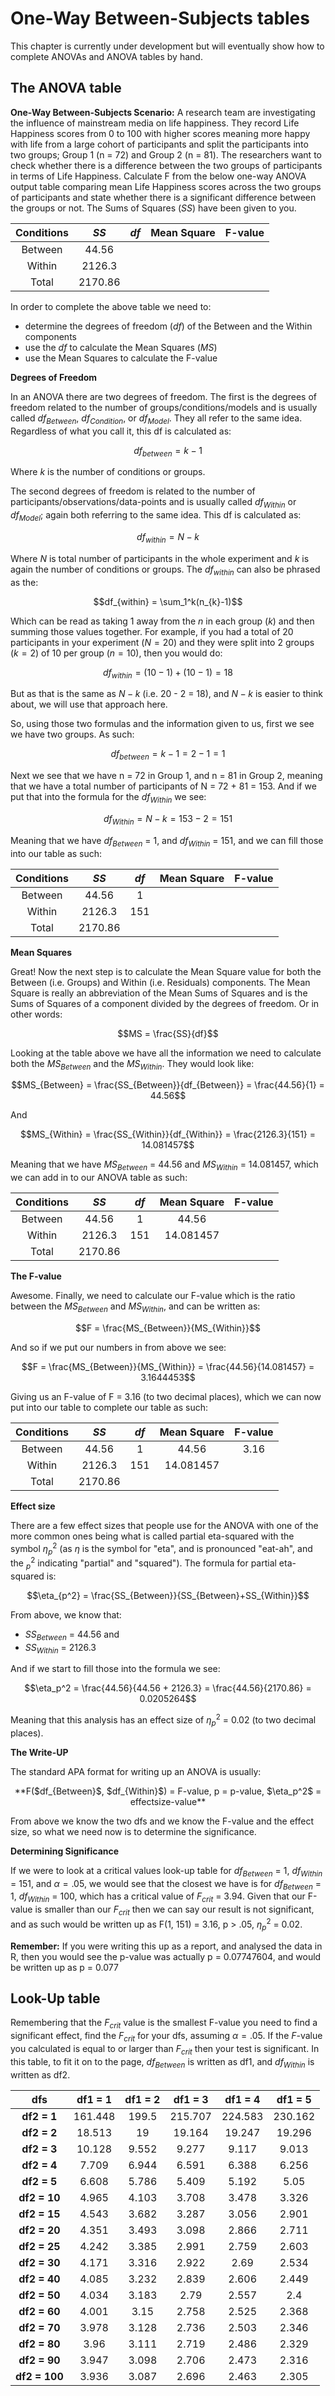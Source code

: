 # One-Way Between-Subjects tables

This chapter is currently under development but will eventually show how to complete ANOVAs and ANOVA tables by hand.

## The ANOVA table

**One-Way Between-Subjects Scenario:** A research team are investigating the influence of mainstream media on life happiness. They record Life Happiness scores from 0 to 100 with higher scores meaning more happy with life from a large cohort of participants and split the participants into two groups; Group 1 (n = 72) and Group 2 (n = 81). The researchers want to check whether there is a difference between the two groups of participants in terms of Life Happiness. Calculate F from the below one-way ANOVA output table comparing mean Life Happiness scores across the two groups of participants and state whether there is a significant difference between the groups or not. The Sums of Squares ($SS$) have been given to you.



|Conditions|$SS$| $df$ |Mean Square|F-value
|:--------:|:-------------:|:---:|:---:|:---:|
|Between   |44.56||||
|Within    |2126.3||||
|Total     |2170.86||||

In order to complete the above table we need to:

* determine the degrees of freedom ($df$) of the Between and the Within components
* use the $df$ to calculate the Mean Squares ($MS$)
* use the Mean Squares to calculate the F-value

**Degrees of Freedom**

In an ANOVA there are two degrees of freedom. The first is the degrees of freedom related to the number of groups/conditions/models and is usually called $df_{Between}$, $df_{Condition}$, or $df_{Model}$. They all refer to the same idea. Regardless of what you call it, this df is calculated as:

$$df_{between} = k - 1$$

Where $k$ is the number of conditions or groups.

The second degrees of freedom is related to the number of participants/observations/data-points and is usually called $df_{Within}$ or $df_{Model}$; again both referring to the same idea. This df is calculated as:

$$df_{within} = N - k$$

Where $N$ is total number of participants in the whole experiment and $k$ is again the number of conditions or groups. The $df_{within}$ can also be phrased as the:

$$df_{within} = \sum_1^k(n_{k}-1)$$

Which can be read as taking 1 away from the $n$ in each group ($k$) and then summing those values together. For example, if you had a total of 20 participants in your experiment ($N = 20$) and they were split into 2 groups ($k = 2$) of 10 per group ($n = 10$), then you would do:

$$df_{within} = (10-1)+(10-1) = 18$$

But as that is the same as $N-k$ (i.e. 20 - 2 = 18), and $N-k$ is easier to think about, we will use that approach here. 

So, using those two formulas and the information given to us, first we see we have two groups. As such:

$$df_{between} = k - 1 = 2 - 1 = 1$$

Next we see that we have n = 72 in Group 1, and n = 81 in Group 2, meaning that we have a total number of participants of N = 72 + 81 = 153. And if we put that into the formula for the $df_{Within}$ we see:

$$df_{Within} = N-k = 153 - 2 = 151$$

Meaning that we have $df_{Between}$ = 1, and $df_{Within}$ = 151, and we can fill those into our table as such:

|Conditions|$SS$| $df$ |Mean Square|F-value
|:--------:|:-------------:|:---:|:---:|:---:|
|Between   |44.56|1|||
|Within    |2126.3|151|||
|Total     |2170.86||||

**Mean Squares**

Great! Now the next step is to calculate the Mean Square value for both the Between (i.e. Groups) and Within (i.e. Residuals) components. The Mean Square is really an abbreviation of the Mean Sums of Squares and is the Sums of Squares of a component divided by the degrees of freedom. Or in other words:

$$MS = \frac{SS}{df}$$

Looking at the table above we have all the information we need to calculate both the $MS_{Between}$ and the $MS_{Within}$. They would look like:

$$MS_{Between} = \frac{SS_{Between}}{df_{Between}} = \frac{44.56}{1} = 44.56$$

And

$$MS_{Within} = \frac{SS_{Within}}{df_{Within}} = \frac{2126.3}{151} = 14.081457$$

Meaning that we have $MS_{Between}$ = 44.56 and $MS_{Within}$ = 14.081457, which we can add in to our ANOVA table as such:

|Conditions|$SS$| $df$ |Mean Square|F-value|
|:--------:|:-------------:|:---:|:---:|:---:|
|Between   |44.56|1|44.56||
|Within    |2126.3|151|14.081457||
|Total     |2170.86||||

**The F-value**

Awesome. Finally, we need to calculate our F-value which is the ratio between the $MS_{Between}$ and $MS_{Within}$, and can be written as:

$$F = \frac{MS_{Between}}{MS_{Within}}$$

And so if we put our numbers in from above we see:

$$F = \frac{MS_{Between}}{MS_{Within}} = \frac{44.56}{14.081457} = 3.1644453$$

Giving us an F-value of F = 3.16 (to two decimal places), which we can now put into our table to complete our table as such:

|Conditions|$SS$| $df$ |Mean Square|F-value|
|:--------:|:-------------:|:---:|:---:|:---:|
|Between   |44.56|1|44.56|3.16|
|Within    |2126.3|151|14.081457||
|Total     |2170.86||||

**Effect size**

There are a few effect sizes that people use for the ANOVA with one of the more common ones being what is called partial eta-squared with the symbol $\eta_p^2$ (as $\eta$ is the symbol for "eta", and is pronounced "eat-ah", and the $_p^2$ indicating "partial" and "squared"). The formula for partial eta-squared is:

$$\eta_{p^2} = \frac{SS_{Between}}{SS_{Between}+SS_{Within}}$$

From above, we know that:

* $SS_{Between}$ = 44.56 and
* $SS_{Within}$ = 2126.3

And if we start to fill those into the formula we see:

$$\eta_p^2 = \frac{44.56}{44.56 + 2126.3} = \frac{44.56}{2170.86} = 0.0205264$$

Meaning that this analysis has an effect size of $\eta_p^2$ = 0.02 (to two decimal places).

**The Write-UP**

The standard APA format for writing up an ANOVA is usually:

<p align = "center">**F($df_{Between}$, $df_{Within}$) = F-value, p = p-value, $\eta_p^2$ = effectsize-value**</p>

From above we know the two dfs and we know the F-value and the effect size, so what we need now is to determine the significance.

**Determining Significance**

If we were to look at a critical values look-up table for $df_{Between}$ = 1, $df_{Within}$ = 151, and $\alpha = .05$, we would see that the closest we have is for $df_{Between}$ = 1, $df_{Within}$ = 100, which has a critical value of $F_{crit}$ = 3.94. Given that our F-value is smaller than our $F_{crit}$ then we can say our result is not significant, and as such would be written up as F(1, 151) = 3.16, p > .05, $\eta_p^2$ = 0.02. 

**Remember:** If you were writing this up as a report, and analysed the data in R, then you would see the p-value was actually p = 0.07747604, and would be written up as p =  0.077

## Look-Up table

Remembering that the $F_{crit}$ value is the smallest F-value you need to find a significant effect, find the $F_{crit}$ for your dfs, assuming $\alpha = .05$. If the $F$-value you calculated is equal to or larger than $F_{crit}$ then your test is significant. In this table, to fit it on to the page, $df_{Between}$ is written as df1, and $df_{Within}$ is written as df2.

|dfs|df1 = 1|df1 = 2|df1 = 3|df1 = 4|df1 = 5|
|:-:|:-------------:|:-------------:|:-------------:|:-------------:|:-------------:|
|**df2 = 1**|161.448|199.5|215.707|224.583|230.162|
|**df2 = 2**|18.513|19|19.164|19.247|19.296|
|**df2 = 3**|10.128|9.552|9.277|9.117|9.013|
|**df2 = 4**|7.709|6.944|6.591|6.388|6.256|
|**df2 = 5**|6.608|5.786|5.409|5.192|5.05|
|**df2 = 10**|4.965|4.103|3.708|3.478|3.326|
|**df2 = 15**|4.543|3.682|3.287|3.056|2.901|
|**df2 = 20**|4.351|3.493|3.098|2.866|2.711|
|**df2 = 25**|4.242|3.385|2.991|2.759|2.603|
|**df2 = 30**|4.171|3.316|2.922|2.69|2.534|
|**df2 = 40**|4.085|3.232|2.839|2.606|2.449|
|**df2 = 50**|4.034|3.183|2.79|2.557|2.4|
|**df2 = 60**|4.001|3.15|2.758|2.525|2.368|
|**df2 = 70**|3.978|3.128|2.736|2.503|2.346|
|**df2 = 80**|3.96|3.111|2.719|2.486|2.329|
|**df2 = 90**|3.947|3.098|2.706|2.473|2.316|
|**df2 = 100**|3.936|3.087|2.696|2.463|2.305|


